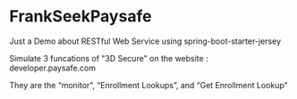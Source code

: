 # FrankSeekPaysafe
Just a Demo about RESTful Web Service using spring-boot-starter-jersey

Simulate 3 funcations of "3D Secure" on the website : developer.paysafe.com

They are the “monitor”, “Enrollment Lookups”, and “Get Enrollment Lookup”
